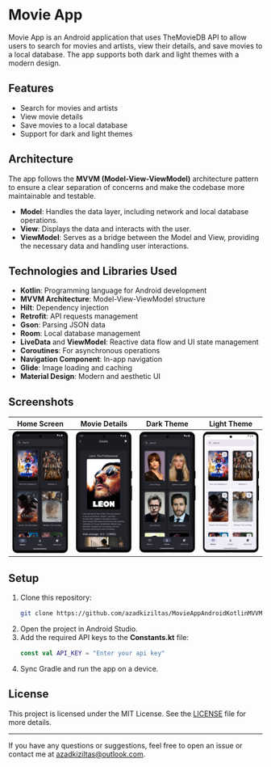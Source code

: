 # Movie App

Movie App is an Android application that uses TheMovieDB API to allow users to search for movies and artists, view their details, and save movies to a local database. The app supports both dark and light themes with a modern design.

## Features
- Search for movies and artists
- View movie details
- Save movies to a local database
- Support for dark and light themes

## Architecture
The app follows the **MVVM (Model-View-ViewModel)** architecture pattern to ensure a clear separation of concerns and make the codebase more maintainable and testable. 
- **Model**: Handles the data layer, including network and local database operations.
- **View**: Displays the data and interacts with the user.
- **ViewModel**: Serves as a bridge between the Model and View, providing the necessary data and handling user interactions.

## Technologies and Libraries Used

- **Kotlin**: Programming language for Android development
- **MVVM Architecture**: Model-View-ViewModel structure
- **Hilt**: Dependency injection
- **Retrofit**: API requests management
- **Gson**: Parsing JSON data
- **Room**: Local database management
- **LiveData** and **ViewModel**: Reactive data flow and UI state management
- **Coroutines**: For asynchronous operations
- **Navigation Component**: In-app navigation
- **Glide**: Image loading and caching
- **Material Design**: Modern and aesthetic UI


## Screenshots

| Home Screen                  | Movie Details               | Dark Theme                 | Light Theme                 |
|------------------------------|-----------------------------|----------------------------|----------------------------|
| ![Home Screen](screenshots/home.png) | ![Movie Details](screenshots/details.png) | ![Dark Theme](screenshots/dark_mode.png) | ![Light Theme](screenshots/light_mode.png) |


## Setup

1. Clone this repository:
    ```bash
    git clone https://github.com/azadkiziltas/MovieAppAndroidKotlinMVVM.git
    ```
2. Open the project in Android Studio.
3. Add the required API keys to the **Constants.kt** file:
    ```Kotlin
    const val API_KEY = "Enter your api key"
    ```
4. Sync Gradle and run the app on a device.

## License

This project is licensed under the MIT License. See the [LICENSE](LICENSE) file for more details.

---

If you have any questions or suggestions, feel free to open an issue or contact me at [azadkiziltas@outlook.com](mailto:azadkiziltas@outlook.com).

